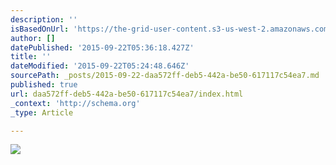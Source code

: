 ```yaml
---
description: ''
isBasedOnUrl: 'https://the-grid-user-content.s3-us-west-2.amazonaws.com/1f0c57de-1b44-41ce-8e98-6a53819d454b.png'
author: []
datePublished: '2015-09-22T05:36:18.427Z'
title: ''
dateModified: '2015-09-22T05:24:48.646Z'
sourcePath: _posts/2015-09-22-daa572ff-deb5-442a-be50-617117c54ea7.md
published: true
url: daa572ff-deb5-442a-be50-617117c54ea7/index.html
_context: 'http://schema.org'
_type: Article

---
```

![](https://the-grid-user-content.s3-us-west-2.amazonaws.com/1f0c57de-1b44-41ce-8e98-6a53819d454b.png)